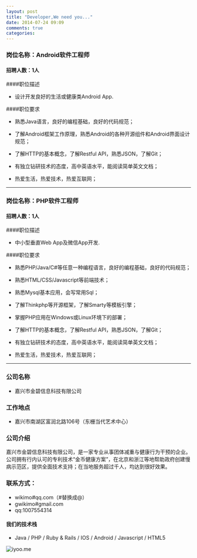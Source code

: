 ```yaml
---
layout: post
title: "Developer,We need you..."
date: 2014-07-24 09:09
comments: true
categories: 
---
```


### 岗位名称：Android软件工程师

#### 招聘人数：1人

####职位描述
* 设计开发良好的生活或健康类Android App.

####职位要求

* 熟悉Java语言，良好的编程基础，良好的代码规范；

* 了解Android框架工作原理，熟悉Android的各种开源组件和Android界面设计规范；

* 了解HTTP的基本概念，了解Restful API，熟悉JSON，了解Git；

* 有独立钻研技术的态度，高中英语水平，能阅读简单英文文档；

* 热爱生活，热爱技术，热爱互联网；

---

### 岗位名称：PHP软件工程师

#### 招聘人数：1人

####职位描述
* 中小型垂直Web App及微信App开发.

####职位要求

* 熟悉PHP/Java/C#等任意一种编程语言，良好的编程基础，良好的代码规范；

* 熟悉HTML/CSS/Javascript等前端技术；

* 熟悉Mysql基本应用，会写常用Sql；

* 了解Thinkphp等开源框架，了解Smarty等模板引擎；

* 掌握PHP应用在Windows或Linux环境下的部署；

* 了解HTTP的基本概念，了解Restful API，熟悉JSON，了解Git；

* 有独立钻研技术的态度，高中英语水平，能阅读简单英文文档；

* 热爱生活，热爱技术，热爱互联网；

---

### 公司名称
* 嘉兴市金碧信息科技有限公司

### 工作地点
* 嘉兴市南湖区富润北路106号（东栅当代艺术中心）


### 公司介绍

嘉兴市金碧信息科技有限公司，是一家专业从事团体减重与健康行为干预的企业。公司拥有行内认可的专利技术“金币健康方案”，在北京和浙江等地帮助政府创建慢病示范区，提供全面技术支持；在当地服务超过千人，均达到很好效果。

### 联系方式：
* wikimo#qq.com（#替换成@）
* gwikimo#gmail.com
* qq:1007554314

#### 我们的技术栈

*  Java / PHP / Ruby & Rails / IOS / Android / Javascript / HTML5

![iyoo.me](http://pic.yupoo.com/wikimo/DVDkvYie/GZQVL.jpg)


